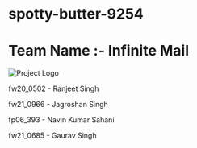 # spotty-butter-9254

# Team Name :- Infinite Mail

![Project Logo](https://im5.ezgif.com/tmp/ezgif-5-03144ea90c.gif)

fw20_0502 - Ranjeet Singh

fw21_0966 - Jagroshan Singh

fp06_393 - Navin Kumar Sahani

fw21_0685 - Gaurav Singh
